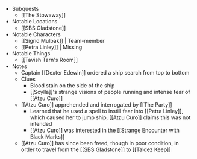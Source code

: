    
- Subquests 
	- [[The Stowaway]]
- Notable Locations 
	- [[SBS Gladstone]]
- Notable Characters 
	- [[Sigrid Mulbak]] | Team-member
	- [[Petra Linley]] | Missing
- Notable Things 
	- [[Tavish Tarn's Room]]
- Notes 
	- Captain [[Dexter Edewin]] ordered a ship search from top to bottom
	- Clues
		- Blood stain on the side of the ship
		- [[Scylla]]'s strange visions of people running and intense fear of [[Atzu Curo]]
	- [[Atzu Curo]] apprehended and interrogated by [[The Party]]
		- Learned that he used a spell to instill fear into [[Petra Linley]], which caused her to jump ship, [[Atzu Curo]] claims this was not intended
		- [[Atzu Curo]] was interested in the [[Strange Encounter with Black Marks]]
	- [[Atzu Curo]] has since been freed, though in poor condition, in order to travel from the [[SBS Gladstone]] to [[Taldez Keep]]








